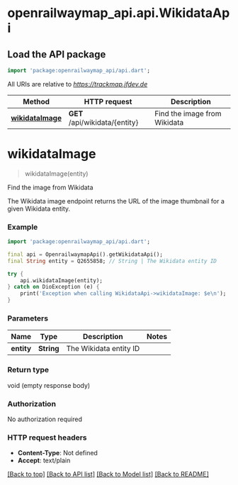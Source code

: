 # openrailwaymap_api.api.WikidataApi

## Load the API package
```dart
import 'package:openrailwaymap_api/api.dart';
```

All URIs are relative to *https://trackmap.jfdev.de*

Method | HTTP request | Description
------------- | ------------- | -------------
[**wikidataImage**](WikidataApi.md#wikidataimage) | **GET** /api/wikidata/{entity} | Find the image from Wikidata


# **wikidataImage**
> wikidataImage(entity)

Find the image from Wikidata

The Wikidata image endpoint returns the URL of the image thumbnail for a given Wikidata entity. 

### Example
```dart
import 'package:openrailwaymap_api/api.dart';

final api = OpenrailwaymapApi().getWikidataApi();
final String entity = Q2655858; // String | The Wikidata entity ID 

try {
    api.wikidataImage(entity);
} catch on DioException (e) {
    print('Exception when calling WikidataApi->wikidataImage: $e\n');
}
```

### Parameters

Name | Type | Description  | Notes
------------- | ------------- | ------------- | -------------
 **entity** | **String**| The Wikidata entity ID  | 

### Return type

void (empty response body)

### Authorization

No authorization required

### HTTP request headers

 - **Content-Type**: Not defined
 - **Accept**: text/plain

[[Back to top]](#) [[Back to API list]](../README.md#documentation-for-api-endpoints) [[Back to Model list]](../README.md#documentation-for-models) [[Back to README]](../README.md)

